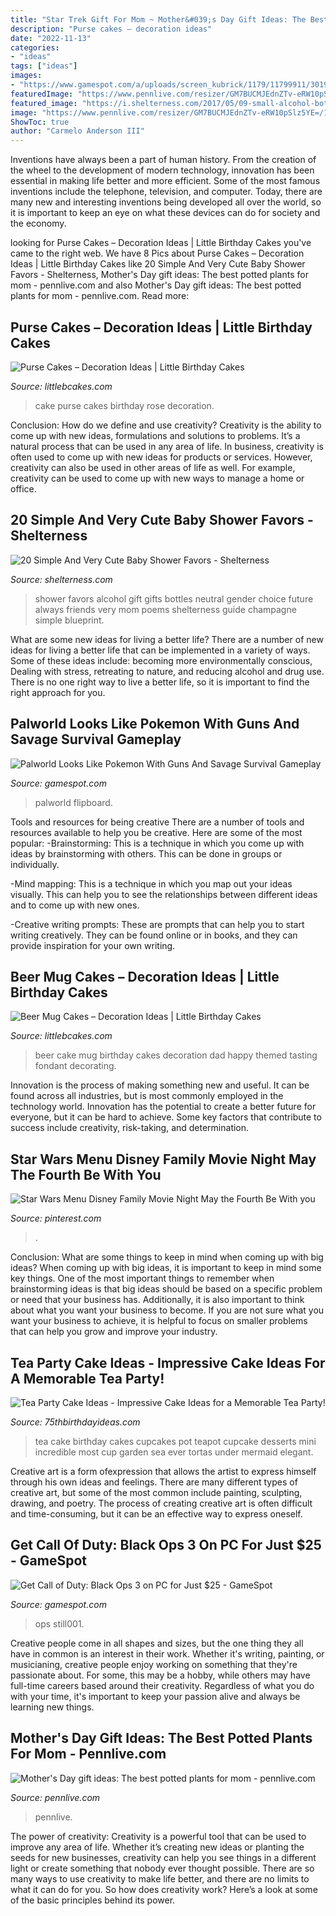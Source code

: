 ```yaml
---
title: "Star Trek Gift For Mom ~ Mother&#039;s Day Gift Ideas: The Best Potted Plants For Mom"
description: "Purse cakes – decoration ideas"
date: "2022-11-13"
categories:
- "ideas"
tags: ["ideas"]
images:
- "https://www.gamespot.com/a/uploads/screen_kubrick/1179/11799911/3019121-blackops3.jpg"
featuredImage: "https://www.pennlive.com/resizer/GM7BUCMJEdnZTv-eRW10pSlz5YE=/1280x0/smart/advancelocal-adapter-image-uploads.s3.amazonaws.com/image.pennlive.com/home/penn-media/width2048/img/life/photo/potphormiumbegoniasjpg-8cc3c01115113002.jpg"
featured_image: "https://i.shelterness.com/2017/05/09-small-alcohol-bottles-will-be-always-a-great-choice-for-the-future-moms-friends.jpg"
image: "https://www.pennlive.com/resizer/GM7BUCMJEdnZTv-eRW10pSlz5YE=/1280x0/smart/advancelocal-adapter-image-uploads.s3.amazonaws.com/image.pennlive.com/home/penn-media/width2048/img/life/photo/potphormiumbegoniasjpg-8cc3c01115113002.jpg"
ShowToc: true
author: "Carmelo Anderson III"
---
```



Inventions have always been a part of human history. From the creation of the wheel to the development of modern technology, innovation has been essential in making life better and more efficient. Some of the most famous inventions include the telephone, television, and computer. Today, there are many new and interesting inventions being developed all over the world, so it is important to keep an eye on what these devices can do for society and the economy.

	

		
looking for Purse Cakes – Decoration Ideas | Little Birthday Cakes you've came to the right web. We have 8 Pics about Purse Cakes – Decoration Ideas | Little Birthday Cakes like 20 Simple And Very Cute Baby Shower Favors - Shelterness, Mother&#039;s Day gift ideas: The best potted plants for mom - pennlive.com and also Mother&#039;s Day gift ideas: The best potted plants for mom - pennlive.com. Read more:
		
    
## Purse Cakes – Decoration Ideas | Little Birthday Cakes

<img loading=lazy src="http://www.littlebcakes.com/wp-content/uploads/2014/02/Purse-Cake-Images.jpg" onerror="this.onerror=null;this.src='https://tse1.mm.bing.net/th?id=OIP.inol8CYeW5EMHimXW5Tg1QHaFh&amp;pid=15.1';" alt="Purse Cakes – Decoration Ideas | Little Birthday Cakes">

_Source: littlebcakes.com_

>cake purse cakes birthday rose decoration. 

	

Conclusion: How do we define and use creativity?
Creativity is the ability to come up with new ideas, formulations and solutions to problems. It’s a natural process that can be used in any area of life. In business, creativity is often used to come up with new ideas for products or services. However, creativity can also be used in other areas of life as well. For example, creativity can be used to come up with new ways to manage a home or office.

    
## 20 Simple And Very Cute Baby Shower Favors - Shelterness

<img loading=lazy src="https://i.shelterness.com/2017/05/09-small-alcohol-bottles-will-be-always-a-great-choice-for-the-future-moms-friends.jpg" onerror="this.onerror=null;this.src='https://tse1.mm.bing.net/th?id=OIP.pIa1__rzkPGcLxC7229YuQHaLH&amp;pid=15.1';" alt="20 Simple And Very Cute Baby Shower Favors - Shelterness">

_Source: shelterness.com_

>shower favors alcohol gift gifts bottles neutral gender choice future always friends very mom poems shelterness guide champagne simple blueprint. 

	

What are some new ideas for living a better life?
There are a number of new ideas for living a better life that can be implemented in a variety of ways. Some of these ideas include: becoming more environmentally conscious, Dealing with stress, retreating to nature, and reducing alcohol and drug use. There is no one right way to live a better life, so it is important to find the right approach for you.

    
## Palworld Looks Like Pokemon With Guns And Savage Survival Gameplay

<img loading=lazy src="https://www.gamespot.com/a/uploads/screen_kubrick/1601/16018044/3839913-palworld.jpg" onerror="this.onerror=null;this.src='https://tse2.mm.bing.net/th?id=OIP.HO4o-Ubp8f36arPTpDXB9QHaEK&amp;pid=15.1';" alt="Palworld Looks Like Pokemon With Guns And Savage Survival Gameplay">

_Source: gamespot.com_

>palworld flipboard. 

	

Tools and resources for being creative
There are a number of tools and resources available to help you be creative. Here are some of the most popular:
-Brainstorming: This is a technique in which you come up with ideas by brainstorming with others. This can be done in groups or individually.

-Mind mapping: This is a technique in which you map out your ideas visually. This can help you to see the relationships between different ideas and to come up with new ones.

-Creative writing prompts: These are prompts that can help you to start writing creatively. They can be found online or in books, and they can provide inspiration for your own writing.

    
## Beer Mug Cakes – Decoration Ideas | Little Birthday Cakes

<img loading=lazy src="http://www.littlebcakes.com/wp-content/uploads/2014/02/Beer-Mug-Cakes-Pictures.jpg" onerror="this.onerror=null;this.src='https://tse1.mm.bing.net/th?id=OIP.MIzo5z14vtrBH2LnJaCcjwHaJm&amp;pid=15.1';" alt="Beer Mug Cakes – Decoration Ideas | Little Birthday Cakes">

_Source: littlebcakes.com_

>beer cake mug birthday cakes decoration dad happy themed tasting fondant decorating. 

	

Innovation is the process of making something new and useful. It can be found across all industries, but is most commonly employed in the technology world. Innovation has the potential to create a better future for everyone, but it can be hard to achieve. Some key factors that contribute to success include creativity, risk-taking, and determination.

    
## Star Wars Menu Disney Family Movie Night May The Fourth Be With You

<img loading=lazy src="https://i.pinimg.com/736x/92/ff/8c/92ff8c76b9c80ed8c328c6658cfae6f0.jpg" onerror="this.onerror=null;this.src='https://tse2.mm.bing.net/th?id=OIP.vYP1e5qnbqciA-Cjtqm6JwHaJl&amp;pid=15.1';" alt="Star Wars Menu Disney Family Movie Night May the Fourth Be With you">

_Source: pinterest.com_

>. 

	

Conclusion: What are some things to keep in mind when coming up with big ideas?
When coming up with big ideas, it is important to keep in mind some key things. One of the most important things to remember when brainstorming ideas is that big ideas should be based on a specific problem or need that your business has. Additionally, it is also important to think about what you want your business to become. If you are not sure what you want your business to achieve, it is helpful to focus on smaller problems that can help you grow and improve your industry.

    
## Tea Party Cake Ideas - Impressive Cake Ideas For A Memorable Tea Party!

<img loading=lazy src="https://www.75thbirthdayideas.com/wp-content/uploads/2014/03/9aac0acd70103176580f2aac14526ab9.jpg" onerror="this.onerror=null;this.src='https://tse2.mm.bing.net/th?id=OIP.QHcPs_tyoq4Mimu1y3V4twAAAA&amp;pid=15.1';" alt="Tea Party Cake Ideas - Impressive Cake Ideas for a Memorable Tea Party!">

_Source: 75thbirthdayideas.com_

>tea cake birthday cakes cupcakes pot teapot cupcake desserts mini incredible most cup garden sea ever tortas under mermaid elegant. 

	

Creative art is a form ofexpression that allows the artist to express himself through his own ideas and feelings. There are many different types of creative art, but some of the most common include painting, sculpting, drawing, and poetry. The process of creating creative art is often difficult and time-consuming, but it can be an effective way to express oneself.

    
## Get Call Of Duty: Black Ops 3 On PC For Just $25 - GameSpot

<img loading=lazy src="https://www.gamespot.com/a/uploads/screen_kubrick/1179/11799911/3019121-blackops3.jpg" onerror="this.onerror=null;this.src='https://tse1.mm.bing.net/th?id=OIP.Q4NIBU_IAPSXodDDu4F-OgHaEK&amp;pid=15.1';" alt="Get Call of Duty: Black Ops 3 on PC for Just $25 - GameSpot">

_Source: gamespot.com_

>ops still001. 

	

Creative people come in all shapes and sizes, but the one thing they all have in common is an interest in their work. Whether it's writing, painting, or musicianing, creative people enjoy working on something that they're passionate about. For some, this may be a hobby, while others may have full-time careers based around their creativity. Regardless of what you do with your time, it's important to keep your passion alive and always be learning new things.

    
## Mother&#039;s Day Gift Ideas: The Best Potted Plants For Mom - Pennlive.com

<img loading=lazy src="https://www.pennlive.com/resizer/GM7BUCMJEdnZTv-eRW10pSlz5YE=/1280x0/smart/advancelocal-adapter-image-uploads.s3.amazonaws.com/image.pennlive.com/home/penn-media/width2048/img/life/photo/potphormiumbegoniasjpg-8cc3c01115113002.jpg" onerror="this.onerror=null;this.src='https://tse3.mm.bing.net/th?id=OIP.ak3KLFHsnumQkW7XEDn_UQHaJ4&amp;pid=15.1';" alt="Mother&#039;s Day gift ideas: The best potted plants for mom - pennlive.com">

_Source: pennlive.com_

>pennlive. 

	

The power of creativity:
Creativity is a powerful tool that can be used to improve any area of life. Whether it’s creating new ideas or planting the seeds for new businesses, creativity can help you see things in a different light or create something that nobody ever thought possible. There are so many ways to use creativity to make life better, and there are no limits to what it can do for you. So how does creativity work? Here’s a look at some of the basic principles behind its power.

